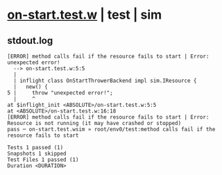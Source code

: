 # [on-start.test.w](../../../../../../examples/tests/sdk_tests/resource/on-start.test.w) | test | sim

## stdout.log
```log
[ERROR] method calls fail if the resource fails to start | Error: unexpected error!
  --> on-start.test.w:5:5
  | 
  | inflight class OnStartThrowerBackend impl sim.IResource {
  |   new() {
5 |     throw "unexpected error!";
  |     ^
at $inflight_init <ABSOLUTE>/on-start.test.w:5:5
at <ABSOLUTE>/on-start.test.w:16:18
[ERROR] method calls fail if the resource fails to start | Error: Resource is not running (it may have crashed or stopped)
pass ─ on-start.test.wsim » root/env0/test:method calls fail if the resource fails to start

Tests 1 passed (1)
Snapshots 1 skipped
Test Files 1 passed (1)
Duration <DURATION>
```

